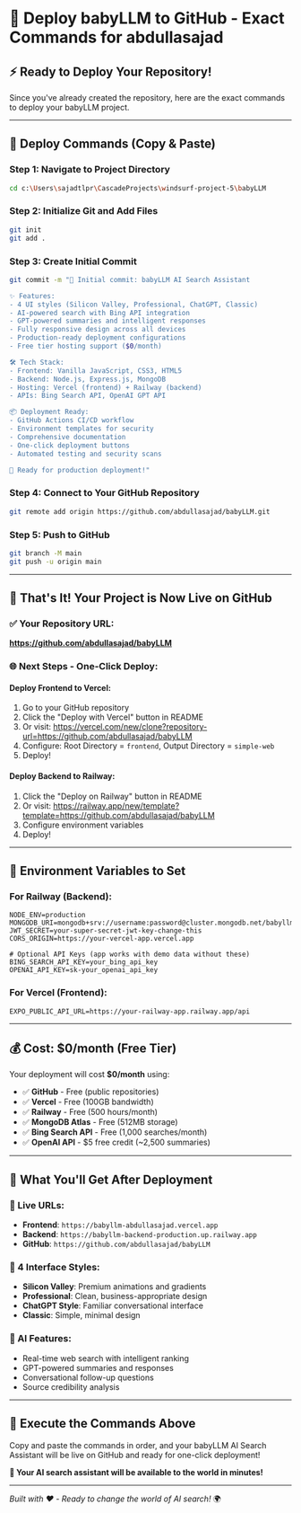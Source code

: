 # 🚀 Deploy babyLLM to GitHub - Exact Commands for abdullasajad

## ⚡ **Ready to Deploy Your Repository!**

Since you've already created the repository, here are the exact commands to deploy your babyLLM project.

---

## 🎯 **Deploy Commands (Copy & Paste)**

### **Step 1: Navigate to Project Directory**
```bash
cd c:\Users\sajadtlpr\CascadeProjects\windsurf-project-5\babyLLM
```

### **Step 2: Initialize Git and Add Files**
```bash
git init
git add .
```

### **Step 3: Create Initial Commit**
```bash
git commit -m "🚀 Initial commit: babyLLM AI Search Assistant

✨ Features:
- 4 UI styles (Silicon Valley, Professional, ChatGPT, Classic)
- AI-powered search with Bing API integration
- GPT-powered summaries and intelligent responses
- Fully responsive design across all devices
- Production-ready deployment configurations
- Free tier hosting support ($0/month)

🛠️ Tech Stack:
- Frontend: Vanilla JavaScript, CSS3, HTML5
- Backend: Node.js, Express.js, MongoDB
- Hosting: Vercel (frontend) + Railway (backend)
- APIs: Bing Search API, OpenAI GPT API

📦 Deployment Ready:
- GitHub Actions CI/CD workflow
- Environment templates for security
- Comprehensive documentation
- One-click deployment buttons
- Automated testing and security scans

🎯 Ready for production deployment!"
```

### **Step 4: Connect to Your GitHub Repository**
```bash
git remote add origin https://github.com/abdullasajad/babyLLM.git
```

### **Step 5: Push to GitHub**
```bash
git branch -M main
git push -u origin main
```

---

## 🎊 **That's It! Your Project is Now Live on GitHub**

### **✅ Your Repository URL:**
**https://github.com/abdullasajad/babyLLM**

### **🌐 Next Steps - One-Click Deploy:**

#### **Deploy Frontend to Vercel:**
1. Go to your GitHub repository
2. Click the "Deploy with Vercel" button in README
3. Or visit: https://vercel.com/new/clone?repository-url=https://github.com/abdullasajad/babyLLM
4. Configure: Root Directory = `frontend`, Output Directory = `simple-web`
5. Deploy!

#### **Deploy Backend to Railway:**
1. Click the "Deploy on Railway" button in README
2. Or visit: https://railway.app/new/template?template=https://github.com/abdullasajad/babyLLM
3. Configure environment variables
4. Deploy!

---

## 🔧 **Environment Variables to Set**

### **For Railway (Backend):**
```env
NODE_ENV=production
MONGODB_URI=mongodb+srv://username:password@cluster.mongodb.net/babyllm
JWT_SECRET=your-super-secret-jwt-key-change-this
CORS_ORIGIN=https://your-vercel-app.vercel.app

# Optional API Keys (app works with demo data without these)
BING_SEARCH_API_KEY=your_bing_api_key
OPENAI_API_KEY=sk-your_openai_api_key
```

### **For Vercel (Frontend):**
```env
EXPO_PUBLIC_API_URL=https://your-railway-app.railway.app/api
```

---

## 💰 **Cost: $0/month (Free Tier)**

Your deployment will cost **$0/month** using:
- ✅ **GitHub** - Free (public repositories)
- ✅ **Vercel** - Free (100GB bandwidth)
- ✅ **Railway** - Free (500 hours/month)
- ✅ **MongoDB Atlas** - Free (512MB storage)
- ✅ **Bing Search API** - Free (1,000 searches/month)
- ✅ **OpenAI API** - $5 free credit (~2,500 summaries)

---

## 🎯 **What You'll Get After Deployment**

### **🌟 Live URLs:**
- **Frontend**: `https://babyllm-abdullasajad.vercel.app`
- **Backend**: `https://babyllm-backend-production.up.railway.app`
- **GitHub**: `https://github.com/abdullasajad/babyLLM`

### **🎨 4 Interface Styles:**
- **Silicon Valley**: Premium animations and gradients
- **Professional**: Clean, business-appropriate design
- **ChatGPT Style**: Familiar conversational interface
- **Classic**: Simple, minimal design

### **🤖 AI Features:**
- Real-time web search with intelligent ranking
- GPT-powered summaries and responses
- Conversational follow-up questions
- Source credibility analysis

---

## 🚀 **Execute the Commands Above**

Copy and paste the commands in order, and your babyLLM AI Search Assistant will be live on GitHub and ready for one-click deployment!

**🎊 Your AI search assistant will be available to the world in minutes!**

---

*Built with ❤️ - Ready to change the world of AI search!* 🌍
